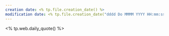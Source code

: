 ```yaml
---
creation date: <% tp.file.creation_date() %>
modification date: <% tp.file.creation_date("dddd Do MMMM YYYY HH:mm:ss") %>
---
```




<% tp.web.daily_quote() %>

